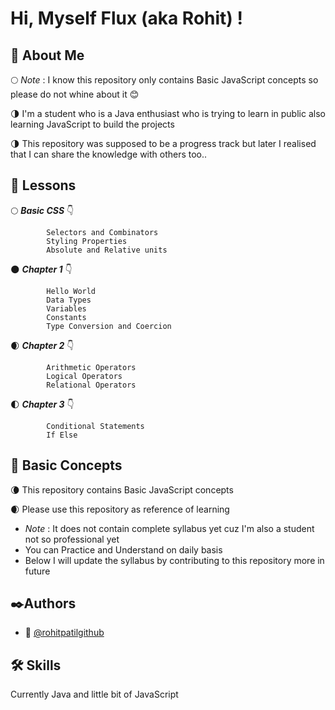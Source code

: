 # Hi, Myself Flux (aka Rohit) !

## 🚀 About Me

🌕 *Note* : I know this repository only contains Basic JavaScript concepts so please do not whine about it 😊

🌗 I'm a student who is a Java enthusiast who is trying to learn in public also learning JavaScript to build the projects

🌗 This repository was supposed to be a progress track but later I realised that I can share the knowledge with others too.. 

## 📑 Lessons

🌕 ***Basic CSS*** 👇

            Selectors and Combinators
            Styling Properties
            Absolute and Relative units
            
🌑 ***Chapter 1*** 👇

            Hello World
            Data Types
            Variables
            Constants
            Type Conversion and Coercion

🌒 ***Chapter 2*** 👇

            Arithmetic Operators
            Logical Operators
            Relational Operators

🌓 ***Chapter 3*** 👇

            Conditional Statements
            If Else

## 🎯 Basic Concepts

🌘 This repository contains Basic JavaScript concepts

🌒 Please use this repository as reference of learning 
- *Note* : It does not contain complete syllabus yet cuz I'm also  a student not so professional yet
- You can Practice and Understand on daily basis
- Below I will update the syllabus by contributing to this repository more in future

## ✒️Authors

- 📝 [@rohitpatilgithub](https://www.github.com/rohitpatilgithub)

## 🛠 Skills
Currently Java and little bit of JavaScript
